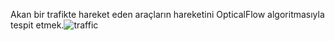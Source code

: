 Akan bir trafikte hareket eden araçların hareketini OpticalFlow algoritmasıyla tespit etmek.![traffic](https://user-images.githubusercontent.com/81925277/132186906-32681d39-d940-464f-a1e9-9d91c9b5ea74.jpg)
